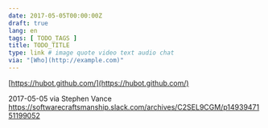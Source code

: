 ```yaml
---
date: 2017-05-05T00:00:00Z
draft: true
lang: en
tags: [ TODO_TAGS ]
title: TODO_TITLE
type: link # image quote video text audio chat
via: "[Who](http://example.com)"
---
```



[https://hubot.github.com/](https://hubot.github.com/)

2017-05-05 via Stephen Vance
https://softwarecraftsmanship.slack.com/archives/C2SEL9CGM/p1493947151199052
